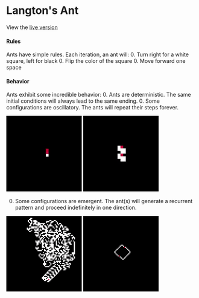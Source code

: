 # Langton's Ant

View the [live version][live]

#### Rules

Ants have simple rules. Each iteration, an ant will:
  0. Turn right for a white square, left for black
  0. Flip the color of the square
  0. Move forward one space

#### Behavior

Ants exhibit some incredible behavior:
  0. Ants are deterministic. The same initial conditions will always lead to the same ending.
  0. Some configurations are oscillatory. The ants will repeat their steps forever.

  <img src="assets/oscillate1.gif" width="200"/>
  <img src="assets/oscillate2.gif" width="200"/>

  0. Some configurations are emergent. The ant(s) will generate a recurrent pattern and proceed indefinitely in one direction.

  <img src="assets/emerge1.gif" width="200"/>
  <img src="assets/emerge2.gif" width="200"/>

[live]: https://ryanrhall.github.io/langtons-ant/
